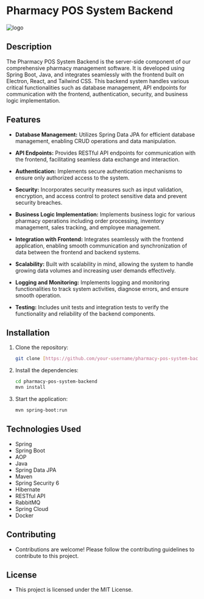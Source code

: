 # Pharmacy POS System Backend

![logo](https://avatars.githubusercontent.com/u/149755096?s=200&v=4)

## Description

The Pharmacy POS System Backend is the server-side component of our comprehensive pharmacy management software. It is developed using Spring Boot, Java, and integrates seamlessly with the frontend built on Electron, React, and Tailwind CSS. This backend system handles various critical functionalities such as database management, API endpoints for communication with the frontend, authentication, security, and business logic implementation.

## Features

- **Database Management:** Utilizes Spring Data JPA for efficient database management, enabling CRUD operations and data manipulation.
  
- **API Endpoints:** Provides RESTful API endpoints for communication with the frontend, facilitating seamless data exchange and interaction.
  
- **Authentication:** Implements secure authentication mechanisms to ensure only authorized access to the system.
  
- **Security:** Incorporates security measures such as input validation, encryption, and access control to protect sensitive data and prevent security breaches.
  
- **Business Logic Implementation:** Implements business logic for various pharmacy operations including order processing, inventory management, sales tracking, and employee management.
  
- **Integration with Frontend:** Integrates seamlessly with the frontend application, enabling smooth communication and synchronization of data between the frontend and backend systems.
  
- **Scalability:** Built with scalability in mind, allowing the system to handle growing data volumes and increasing user demands effectively.
  
- **Logging and Monitoring:** Implements logging and monitoring functionalities to track system activities, diagnose errors, and ensure smooth operation.
  
- **Testing:** Includes unit tests and integration tests to verify the functionality and reliability of the backend components.

## Installation

1. Clone the repository:
   ```bash
   git clone [https://github.com/your-username/pharmacy-pos-system-backend.git](https://github.com/Life-Pill/pharmacy-pos-backend.git)

2. Install the dependencies:
   ```bash
   cd pharmacy-pos-system-backend
   mvn install

3. Start the application:
   ```bash
   mvn spring-boot:run

## Technologies Used
- Spring
- Spring Boot
- AOP
- Java
- Spring Data JPA
- Maven
- Spring Security 6
- Hibernate
- RESTful API
- RabbitMQ
- Spring Cloud
- Docker

## Contributing
- Contributions are welcome! Please follow the contributing guidelines to contribute to this project.

## License
- This project is licensed under the MIT License.
